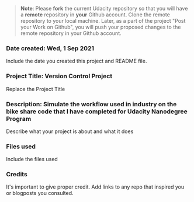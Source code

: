 >**Note**: Please **fork** the current Udacity repository so that you will have a **remote** repository in **your** Github account. Clone the remote repository to your local machine. Later, as a part of the project "Post your Work on Github", you will push your proposed changes to the remote repository in your Github account.

### Date created: Wed, 1 Sep 2021
Include the date you created this project and README file.

### Project Title: Version Control Project
Replace the Project Title

### Description: Simulate the workflow used in industry on the bike share code that I have completed for Udacity Nanodegree Program
Describe what your project is about and what it does

### Files used
Include the files used

### Credits
It's important to give proper credit. Add links to any repo that inspired you or blogposts you consulted.

